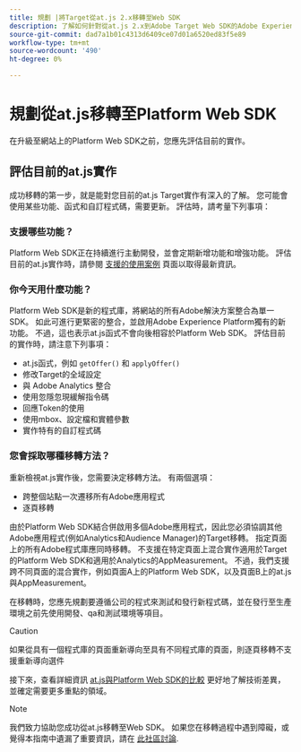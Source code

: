 ```yaml
---
title: 規劃 |將Target從at.js 2.x移轉至Web SDK
description: 了解如何針對從at.js 2.x到Adobe Target Web SDK的Adobe Experience Platform實作進行規劃。
source-git-commit: dad7a1b01c4313d6409ce07d01a6520ed83f5e89
workflow-type: tm+mt
source-wordcount: '490'
ht-degree: 0%

---
```


# 規劃從at.js移轉至Platform Web SDK

在升級至網站上的Platform Web SDK之前，您應先評估目前的實作。

## 評估目前的at.js實作

成功移轉的第一步，就是能對您目前的at.js Target實作有深入的了解。 您可能會使用某些功能、函式和自訂程式碼，需要更新。 評估時，請考量下列事項：

### 支援哪些功能？

Platform Web SDK正在持續進行主動開發，並會定期新增功能和增強功能。 評估目前的at.js實作時，請參閱 [支援的使用案例](https://github.com/orgs/adobe/projects/18/views/1) 頁面以取得最新資訊。

### 你今天用什麼功能？

Platform Web SDK是新的程式庫，將網站的所有Adobe解決方案整合為單一SDK。 如此可進行更緊密的整合，並啟用Adobe Experience Platform獨有的新功能。 不過，這也表示at.js函式不會向後相容於Platform Web SDK。 評估目前的實作時，請注意下列事項：

- at.js函式，例如 `getOffer()` 和 `applyOffer()`
- 修改Target的全域設定
- 與 Adobe Analytics 整合
- 使用忽隱忽現緩解指令碼
- 回應Token的使用
- 使用mbox、設定檔和實體參數
- 實作特有的自訂程式碼

### 您會採取哪種移轉方法？

重新檢視at.js實作後，您需要決定移轉方法。 有兩個選項：

- 跨整個站點一次遷移所有Adobe應用程式
- 逐頁移轉

由於Platform Web SDK結合併啟用多個Adobe應用程式，因此您必須協調其他Adobe應用程式(例如Analytics和Audience Manager)的Target移轉。 指定頁面上的所有Adobe程式庫應同時移轉。 不支援在特定頁面上混合實作適用於Target的Platform Web SDK和適用於Analytics的AppMeasurement。 不過，我們支援跨不同頁面的混合實作，例如頁面A上的Platform Web SDK，以及頁面B上的at.js與AppMeasurement。

在移轉時，您應先規劃要遵循公司的程式來測試和發行新程式碼，並在發行至生產環境之前先使用開發、qa和測試環境等項目。

>[!CAUTION]
>
>如果從具有一個程式庫的頁面重新導向至具有不同程式庫的頁面，則逐頁移轉不支援重新導向選件


接下來，查看詳細資訊 [at.js與Platform Web SDK的比較](detailed-comparison.md) 更好地了解技術差異，並確定需要更多重點的領域。

>[!NOTE]
>
>我們致力協助您成功從at.js移轉至Web SDK。 如果您在移轉過程中遇到障礙，或覺得本指南中遺漏了重要資訊，請在 [此社區討論](https://experienceleaguecommunities.adobe.com/t5/adobe-experience-platform-launch/tutorial-discussion-implement-adobe-experience-cloud-with-web/td-p/444996).
